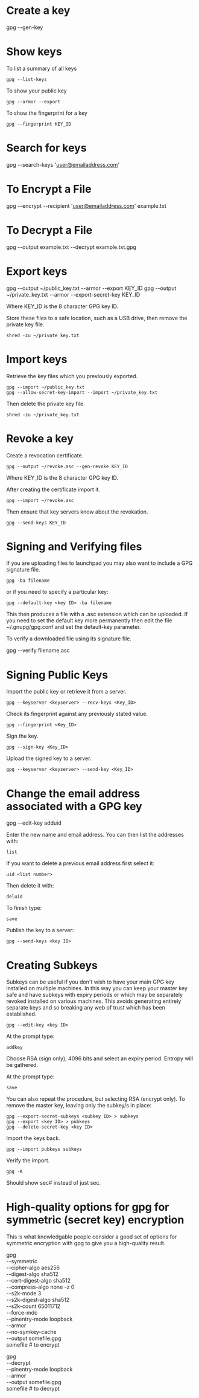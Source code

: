# Create a key

 gpg --gen-key


# Show keys

  To list a summary of all keys

    gpg --list-keys

  To show your public key

    gpg --armor --export

  To show the fingerprint for a key

    gpg --fingerprint KEY_ID

# Search for keys

  gpg --search-keys 'user@emailaddress.com'


# To Encrypt a File

  gpg --encrypt --recipient 'user@emailaddress.com' example.txt


# To Decrypt a File

  gpg --output example.txt --decrypt example.txt.gpg


# Export keys

  gpg --output ~/public_key.txt --armor --export KEY_ID
  gpg --output ~/private_key.txt --armor --export-secret-key KEY_ID

  Where KEY_ID is the 8 character GPG key ID.

  Store these files to a safe location, such as a USB drive, then
  remove the private key file.

    shred -zu ~/private_key.txt

# Import keys

  Retrieve the key files which you previously exported.

    gpg --import ~/public_key.txt
    gpg --allow-secret-key-import --import ~/private_key.txt

  Then delete the private key file.

    shred -zu ~/private_key.txt

# Revoke a key

  Create a revocation certificate.

    gpg --output ~/revoke.asc --gen-revoke KEY_ID

  Where KEY_ID is the 8 character GPG key ID.

  After creating the certificate import it.

    gpg --import ~/revoke.asc

  Then ensure that key servers know about the revokation.

    gpg --send-keys KEY_ID

# Signing and Verifying files

  If you are uploading files to launchpad you may also want to include
  a GPG signature file.

    gpg -ba filename

  or if you need to specify a particular key:

    gpg --default-key <key ID> -ba filename

  This then produces a file with a .asc extension which can be uploaded.
  If you need to set the default key more permanently then edit the
  file ~/.gnupg/gpg.conf and set the default-key parameter.

  To verify a downloaded file using its signature file.

  gpg --verify filename.asc

# Signing Public Keys

  Import the public key or retrieve it from a server.

    gpg --keyserver <keyserver> --recv-keys <Key_ID>

  Check its fingerprint against any previously stated value.

    gpg --fingerprint <Key_ID>

  Sign the key.

    gpg --sign-key <Key_ID>

  Upload the signed key to a server.

    gpg --keyserver <keyserver> --send-key <Key_ID>

# Change the email address associated with a GPG key

  gpg --edit-key <key ID>
  adduid

  Enter the new name and email address. You can then list the addresses with:

    list

  If you want to delete a previous email address first select it:

    uid <list number>

  Then delete it with:

    deluid

  To finish type:

    save

  Publish the key to a server:

    gpg --send-keys <key ID>

# Creating Subkeys

  Subkeys can be useful if you don't wish to have your main GPG key
  installed on multiple machines. In this way you can keep your
  master key safe and have subkeys with expiry periods or which may be
  separately revoked installed on various machines. This avoids
  generating entirely separate keys and so breaking any web of trust
  which has been established.

    gpg --edit-key <key ID>

  At the prompt type:

    addkey

  Choose RSA (sign only), 4096 bits and select an expiry period.
  Entropy will be gathered.

  At the prompt type:

    save

  You can also repeat the procedure, but selecting RSA (encrypt only).
  To remove the master key, leaving only the subkey/s in place:

    gpg --export-secret-subkeys <subkey ID> > subkeys
    gpg --export <key ID> > pubkeys
    gpg --delete-secret-key <key ID>

  Import the keys back.

    gpg --import pubkeys subkeys

  Verify the import.

    gpg -K

  Should show sec# instead of just sec.
  
# High-quality options for gpg for symmetric (secret key) encryption
  
  This is what knowledgable people consider a good set of options for 
  symmetric encryption with gpg to give you a high-quality result.
  
  gpg \
    --symmetric \
    --cipher-algo aes256 \
    --digest-algo sha512 \
    --cert-digest-algo sha512 \
    --compress-algo none -z 0 \
    --s2k-mode 3 \
    --s2k-digest-algo sha512 \
    --s2k-count 65011712 \
    --force-mdc \
    --pinentry-mode loopback \
    --armor \
    --no-symkey-cache \
    --output somefile.gpg \
    somefile # to encrypt
    
  gpg \
    --decrypt \
    --pinentry-mode loopback \
    --armor \
    --output somefile.gpg \
    somefile # to decrypt
    

